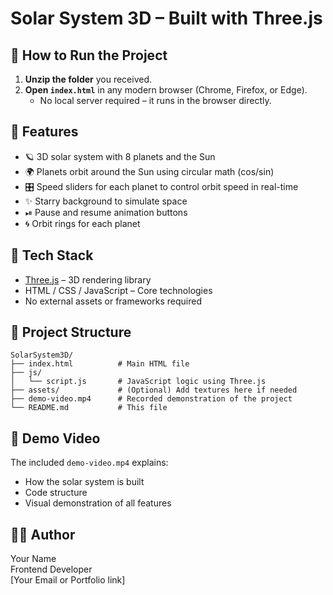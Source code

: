 # Solar System 3D – Built with Three.js

## 🚀 How to Run the Project

1. **Unzip the folder** you received.
2. **Open `index.html`** in any modern browser (Chrome, Firefox, or Edge).
   - No local server required – it runs in the browser directly.

## 🌌 Features

- 🪐 3D solar system with 8 planets and the Sun
- 🌍 Planets orbit around the Sun using circular math (cos/sin)
- 🎛 Speed sliders for each planet to control orbit speed in real-time
- ✨ Starry background to simulate space
- ⏯ Pause and resume animation buttons
- 🌀 Orbit rings for each planet

## 🧠 Tech Stack

- [Three.js](https://threejs.org/) – 3D rendering library
- HTML / CSS / JavaScript – Core technologies
- No external assets or frameworks required

## 📂 Project Structure

```
SolarSystem3D/
├── index.html          # Main HTML file
├── js/
│   └── script.js       # JavaScript logic using Three.js
├── assets/             # (Optional) Add textures here if needed
├── demo-video.mp4      # Recorded demonstration of the project
└── README.md           # This file
```

## 🎥 Demo Video

The included `demo-video.mp4` explains:
- How the solar system is built
- Code structure
- Visual demonstration of all features

## 👨‍💻 Author

Your Name  
Frontend Developer  
[Your Email or Portfolio link]
